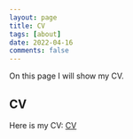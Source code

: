 ```yaml
---
layout: page
title: CV
tags: [about]
date: 2022-04-16
comments: false
---
```


On this page I will show my CV.

## CV
Here is my CV: [CV](../the-reformer-bluered.pdf) 
